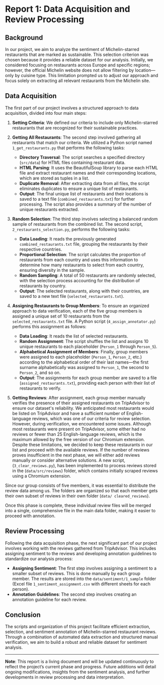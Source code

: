 # Report 1: Data Acquisition and Review Processing

## Background

In our project, we aim to analyze the sentiment of Michelin-starred restaurants that are marked as sustainable. This selection criterion was chosen because it provides a reliable dataset for our analysis. Initially, we considered focusing on restaurants across Europe and specific regions; however, the official Michelin website does not allow filtering by location—only by cuisine type. This limitation prompted us to adjust our approach and focus solely on extracting all relevant restaurants from the Michelin site.

## Data Acquisition

The first part of our project involves a structured approach to data acquisition, divided into four main steps:

1. **Setting Criteria**: We defined our criteria to include only Michelin-starred restaurants that are recognized for their sustainable practices.

2. **Getting All Restaurants**: The second step involved gathering all restaurants that match our criteria. We utilized a Python script named `1_get_restaurants.py` that performs the following tasks:
   - **Directory Traversal**: The script searches a specified directory (`src/data`) for HTML files containing restaurant data.
   - **HTML Parsing**: It uses the BeautifulSoup library to parse each HTML file and extract restaurant names and their corresponding locations, which are stored as tuples in a list.
   - **Duplicate Removal**: After extracting data from all files, the script eliminates duplicates to ensure a unique list of restaurants.
   - **Output**: The final unique list of restaurants and their locations is saved to a text file (`combined_restaurants.txt`) for further processing. The script also provides a summary of the number of unique restaurants extracted.

3. **Random Selection**: The third step involves selecting a balanced random sample of restaurants from the combined list. The second script, `2_restaurants_selection.py`, performs the following tasks:
   - **Data Loading**: It reads the previously generated `combined_restaurants.txt` file, grouping the restaurants by their respective countries.
   - **Proportional Selection**: The script calculates the proportion of restaurants from each country and uses this information to determine how many restaurants to select from each country, ensuring diversity in the sample.
   - **Random Sampling**: A total of 50 restaurants are randomly selected, with the selection process accounting for the distribution of restaurants by country.
   - **Output**: The selected restaurants, along with their countries, are saved to a new text file (`selected_restaurants.txt`).

4. **Assigning Restaurants to Group Members**: To ensure an organized approach to data verification, each of the five group members is assigned a unique set of 10 restaurants from the `selected_restaurants.txt` file. A Python script (`4_assign_annotator.py`) performs this assignment as follows:
   - **Data Loading**: It reads the list of selected restaurants.
   - **Random Assignment**: The script shuffles the list and assigns 10 unique restaurants to each placeholder (`Person_1` through `Person_5`).
   - **Alphabetical Assignment of Members**: Finally, group members were assigned to each placeholder (`Person_1`, `Person_2`, etc.) according to the alphabetical order of their last names—the first surname alphabetically was assigned to `Person_1`, the second to `Person_2`, and so on.
   - **Output**: The assignments for each group member are saved to a file (`assigned_restaurants.txt`), providing each person with their list of restaurants to verify.

5. **Getting Reviews**: After assignment, each group member manually verifies the presence of their assigned restaurants on TripAdvisor to ensure our dataset's reliability. We anticipated most restaurants would be listed on TripAdvisor and have a sufficient number of English-language reviews, which was one of our criteria for review selection. However, during verification, we encountered some issues. Although most restaurants were present on TripAdvisor, some either had no reviews or fewer than 25 English-language reviews, which is the maximum allowed by the free version of our Chromium extension. Despite these limitations, we decided to keep these restaurants in our list and proceed with the available reviews. If the number of reviews proves insufficient in the next phase, we will either add reviews manually or consider alternative solutions. A new script, (`3_clear_reviews.py`), has been implemented to process reviews stored in the (`data/src/reviews`) folder, which contains initially scraped reviews using a Chromium extension.

Since our group consists of five members, it was essential to distribute the review data among us. The folders are organized so that each member gets their own subset of reviews in their own folder (`data/ cleared_reviews`).

Once this phase is complete, these individual review files will be merged into a single, comprehensive file in the main data folder, making it easier to proceed with annotation.

## Review Processing

Following the data acquisition phase, the next significant part of our project involves working with the reviews gathered from TripAdvisor. This includes assigning sentiment to the reviews and developing annotation guidelines to standardize our analysis process:
   - **Assigning Sentiment**: The first step involves assigning a sentiment to a smaller subset of reviews. This is done manually by each group member. The results are stored into the `data/sentiment/1_sample` folder (Excel file `1_sentiment_assignment.csv` with different sheets for each person).
   - **Annotation Guidelines**: The second step involves creating an annotation guideline for each review.

## Conclusion

The scripts and organization of this project facilitate efficient extraction, selection, and sentiment annotation of Michelin-starred restaurant reviews. Through a combination of automated data extraction and structured manual verification, we aim to build a robust and reliable dataset for sentiment analysis.

---

**Note**: This report is a living document and will be updated continuously to reflect the project’s current phase and progress. Future additions will detail ongoing modifications, insights from the sentiment analysis, and further developments in review processing and data interpretation.